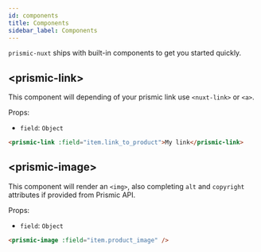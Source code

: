```yaml
---
id: components
title: Components
sidebar_label: Components
---
```


`prismic-nuxt` ships with built-in components to get you started quickly.

## &lt;prismic-link&gt;

This component will depending of your prismic link use `<nuxt-link>` or `<a>`.

Props:
- `field`: `Object`

```html
<prismic-link :field="item.link_to_product">My link</prismic-link>
```

## &lt;prismic-image&gt;

This component will render an `<img>`, also completing `alt` and `copyright` attributes if provided from Prismic API.

Props:
- `field`: `Object`

```html
<prismic-image :field="item.product_image" />
```
